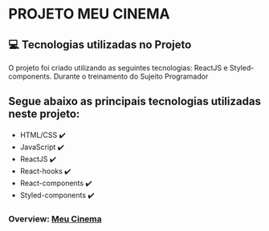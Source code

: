 # PROJETO MEU CINEMA

## 💻 Tecnologias utilizadas no Projeto

<p>O projeto foi criado utilizando as seguintes tecnologias: ReactJS e Styled-components. Durante o treinamento do Sujeito Programador</p>

## Segue abaixo as principais tecnologias utilizadas neste projeto:
<div style="margin-top: 20px">
    <ul>
        <li>
            HTML/CSS ✔️
        </li>
        <li>
            JavaScript ✔️
        </li>
        <li>
            ReactJS ✔️
        </li>
        <li>
            React-hooks ✔️
        </li>
        <li>
            React-components ✔️
        </li>
        <li>
            Styled-components ✔️
        </li>
    </ul>
</div>


### Overview: <a href="https://meu-cinema.netlify.app/">Meu Cinema<a>
